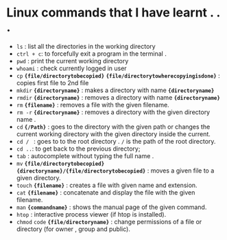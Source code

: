 # Linux commands that I have learnt . . . 
- `ls` : list all the directories in the working directory
- `ctrl + c`: to forcefully exit a program in the terminal .
- `pwd` : print the current working directory
- `whoami` : check currently logged in user
- `cp` **`{file/directorytobecopied}`** **`{file/directorytowherecopyingisdone}`** : copies first file to 2nd file
- `mkdir` **`{directoryname}`** : makes a directory with name **`{directoryname}`**
- `rmdir` **`{directoryname}`** : removes a directory with name **`{directoryname}`**
- `rm` **`{filename}`** : removes a file with the given filename.
- `rm -r` **`{directoryname}`** : removes a directory with the given directory name .
- `cd` **`{/Path}`** : goes to the directory with the given path or changes the current working directory with the given directory inside the current.
- `cd / ` : goes to to the root directory . `/` is the path of the root directory.
- `cd ..`: to get back to the previous directory;
- `tab` : autocomplete without typing the full name .
- `mv` **`{file/directorytobecopied}`** **`{directoryname}/{file/directorytobecopied}`** : moves a given file to a given directory.
- `touch` **`{filename}`** : creates a file with given name and extension.
- `cat` **`{filename}`** : concatenate and display the file with the given filename.
- `man` **`{commandname}`** : shows the manual page of the given command.
- `htop` : interactive process viewer (if htop is installed).
- `chmod` `code` **`{file/directoryname}`** : change permissions of a file or directory (for owner , group and public).
